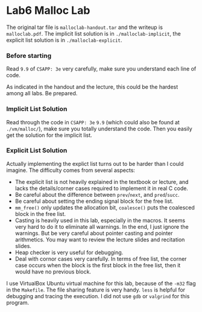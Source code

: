 # Lab6 Malloc Lab

The original tar file is `malloclab-handout.tar` and the writeup is `malloclab.pdf`. The implicit list solution is in `./malloclab-implicit`, the explicit list solution is in `./malloclab-explicit`.

### Before starting 
Read `9.9` of `CSAPP: 3e` very carefully, make sure you understand each line of code.   

As indicated in the handout and the lecture, this could be the hardest among all labs. Be prepared.


### Implicit List Solution
Read through the code in `CSAPP: 3e` `9.9` (which could also be found at `./vm/malloc/`), make sure you totally understand the code. Then you easily get the solution for the implicit list.

### Explicit List Solution
Actually implementing the explict list turns out to be harder than I could imagine. The difficulty comes from several aspects:
- The explicit list is not heavily explained in the textbook or lecture, and lacks the details/corner cases required to implement it in real C code.  
- Be careful about the difference between `prev`/`next`, and `pred`/`succ`.  
- Be careful about setting the ending signal block for the free list.  
- `mm_free()` only updates the allocation bit, `coalesce()` puts the coalesced block in the free list.
- Casting is heavily used in this lab, especially in the macros. It seems very hard to do it to eliminate all warnings. In the end, I just ignore the warnings. But be very careful about pointer casting and pointer arithmetics. You may want to review the lecture slides and recitation slides.  
- Heap checker is very useful for debugging. 
- Deal with cornor cases very carefully. In terms of free list, the corner case occurs when the block is the first block in the free list, then it would have no previous block.


I use VirtualBox Ubuntu virtual machine for this lab, because of the `-m32` flag in the `Makefile`. The file sharing feature is very handy. `less` is helpful for debugging and tracing the execution. I did not use `gdb` or `valgrind` for this program.



